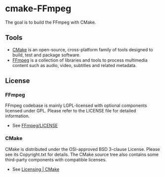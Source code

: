 cmake-FFmpeg
=============

The goal is to build the FFmpeg with CMake.

## Tools
- [CMake](https://cmake.org) is an open-source, cross-platform family of tools designed to build, test and package software.
- [FFmpeg](https://github.com/FFmpeg/FFmpeg) is a collection of libraries and tools to process multimedia content such as audio, video, subtitles and related metadata.

## License
### FFmpeg
FFmpeg codebase is mainly LGPL-licensed with optional components licensed under GPL. Please refer to the LICENSE file for detailed information.
- See [FFmpeg/LICENSE](https://github.com/FFmpeg/FFmpeg/blob/master/LICENSE.md)

### CMake
CMake is distributed under the OSI-approved BSD 3-clause License.  Please see its Copyright.txt for details. The CMake source tree also contains some third-party components with compatible licenses.
- See [Licensing | CMake](https://cmake.org/licensing/)
